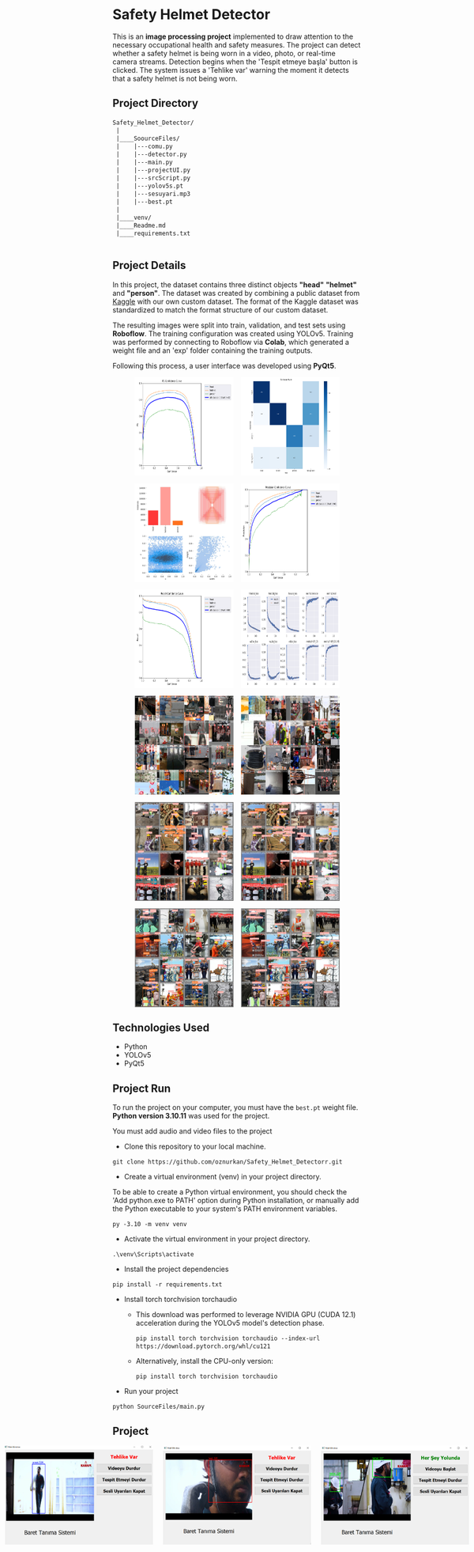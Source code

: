 # Safety Helmet Detector
This is an **image processing project** 
implemented to draw attention to the necessary occupational health and safety measures. The project can detect whether a safety helmet is being worn in a video, photo, or real-time camera streams. Detection begins when the 'Tespit etmeye başla' button is clicked. The system issues a 'Tehlike var' warning the moment it detects that a safety helmet is not being worn.



## Project Directory
```
Safety_Helmet_Detector/
 |
 |____SoourceFiles/
 |    |---comu.py
 |    |---detector.py
 |    |---main.py
 |    |---projectUI.py
 |    |---srcScript.py
 |    |---yolov5s.pt
 |    |---sesuyari.mp3
 |    |---best.pt
 |
 |____venv/  
 |____Readme.md
 |____requirements.txt
 
```

## Project Details
In this project, the dataset contains three distinct objects **"head"** **"helmet"** and **"person"**. The dataset was created by combining a public dataset from [Kaggle](https://www.kaggle.com/datasets/andrewmvd/hard-hat-detection) with our own custom dataset. The format of the Kaggle dataset was standardized to match the format structure of our custom dataset.

The resulting images were split into train, validation, and test sets using **Roboflow**. The training configuration was created using YOLOv5. Training was performed by connecting to Roboflow via **Colab**, which generated a weight file and an 'exp' folder containing the training outputs.

Following this process, a user interface was developed using **PyQt5**.

<div style="text-align: center;">
  <div style="display: flex; flex-wrap: wrap; justify-content: center; gap: 15px; margin-bottom: 15px;">
    <img src="./SourceFiles/images/F1_curve.png" alt="F1 Eğrisi" width="200" height="200"/>
    <img src="./SourceFiles/images/confusion_matrix.png" alt="Karmaşıklık Matrisi" width="200" height="200"/>
    <img src="./SourceFiles/images/labels.jpg" alt="Etiketler" width="200" height="200"/>
    <img src="./SourceFiles/images/P_curve.png" alt="Hassasiyet Eğrisi" width="200" height="200"/>
  </div>

  <div style="display: flex; flex-wrap: wrap; justify-content: center; gap: 15px; margin-bottom: 15px;">
    <img src="./SourceFiles/images/R_curve.png" alt="Geri Çağırma Eğrisi" width="200" height="200"width="200"/>
    <img src="./SourceFiles/images/results.png" alt="Sonuçlar" width="200" height="200"/>
    <img src="./SourceFiles/images/train_batch0.jpg" alt="Eğitim Grubu 0" width="200" height="200"/>
    <img src="./SourceFiles/images/train_batch2.jpg" alt="Eğitim Grubu 2" width="200" height="200"/>
  </div>

  <div style="display: flex; flex-wrap: wrap; justify-content: center; gap: 15px; margin-bottom: 15px;">
    <img src="./SourceFiles/images/val_batch1_labels.jpg" alt="Doğrulama Etiketleri 1" width="200" height="200"/>
       <img src="./SourceFiles/images/val_batch1_pred.jpg" alt="Doğrulama Tahminleri 1" width="200" height="200"/>
    <img src="./SourceFiles/images/val_batch2_labels.jpg" alt="Doğrulama Etiketleri 2" width="200" height="200"/>
    <img src="./SourceFiles/images/val_batch2_pred.jpg" alt="Doğrulama Tahminleri 2" width="200" height="200"/>
  </div>
</div>


## Technologies Used
* Python
* YOLOv5
* PyQt5 

## Project Run

To run the project on your computer, you must have the ```best.pt``` weight file. **Python version 3.10.11** was used for the project.

You must add audio and video files to the project

* Clone this repository to your local machine.
```
git clone https://github.com/oznurkan/Safety_Helmet_Detectorr.git
```

* Create a virtual environment (venv) in your project directory.

To be able to create a Python virtual environment, you should check the 'Add python.exe to PATH' option during Python installation, or manually add the Python executable to your system's PATH environment variables.
```
py -3.10 -m venv venv
```

* Activate the virtual environment in your project directory.

```
.\venv\Scripts\activate
```

* Install the project dependencies

```
pip install -r requirements.txt
```

* Install torch torchvision torchaudio
  - This download was performed to leverage NVIDIA GPU (CUDA 12.1) acceleration during the YOLOv5 model's detection phase.
    ```
    pip install torch torchvision torchaudio --index-url https://download.pytorch.org/whl/cu121
    ```
  - Alternatively, install the CPU-only version:
    ```
    pip install torch torchvision torchaudio
    ```


* Run your project
```
python SourceFiles/main.py
```

## Project 

<div style="text-align: center;">
<div style="display: flex; justify-content: center; gap: 20px;">
  
  <img src="./SourceFiles/images/person.png" alt="Kasksız Kişi Görseli" width="300" height="200"/>
  
  <img src="./SourceFiles/images/head.png" alt="Baş Görseli" width="300" height="200"/>
  
  <img src="./SourceFiles/images/helmet.png" alt="Kasklı Kişi Görseli" width="300" height="200"/>

</div>
</div>